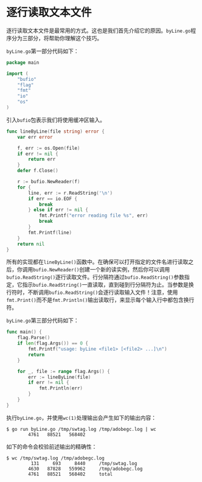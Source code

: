 # **逐行读取文本文件**

逐行读取文本文件是最常用的方式。这也是我们首先介绍它的原因。`byLine.go`程序分为三部分，将帮助你理解这个技巧。

`byLine.go`第一部分代码如下：

```go
package main

import (
	"bufio"
	"flag"
	"fmt"
	"io"
	"os"
)
```

引入`bufio`包表示我们将使用缓冲区输入。

```go
func lineByLine(file string) error {
	var err error

	f, err := os.Open(file)
	if err != nil {
		return err
	}
	defer f.Close()

	r := bufio.NewReader(f)
	for {
		line, err := r.ReadString('\n')
		if err == io.EOF {
			break
		} else if err != nil {
			fmt.Printf("error reading file %s", err)
			break
		}
		fmt.Printf(line)
	}
	return nil
}
```

所有的实现都在`lineByLine()`函数中。在确保可以打开指定的文件名进行读取之后，你调用`bufio.NewReader()`创建一个新的读实例，然后你可以调用`bufio.ReadString()`逐行读取文件。行分隔符通过`bufio.ReadString()`参数指定，它指示`bufio.ReadString()`一直读取，直到碰到行分隔符为止。当参数是换行符时，不断调用`bufio.ReadString()`会逐行读取输入文件！注意，使用`fmt.Print()`而不是`fmt.Println()`输出读取行，来显示每个输入行中都包含换行符。

`byLine.go`第三部分代码如下：

```go
func main() {
	flag.Parse()
	if len(flag.Args()) == 0 {
		fmt.Printf("usage: byLine <file1> [<file2> ...]\n")
		return
	}

	for _, file := range flag.Args() {
		err := lineByLine(file)
		if err != nil {
			fmt.Println(err)
		}
	}
}
```

执行`byLine.go`，并使用`wc(1)`处理输出会产生如下的输出内容：

```shell
$ go run byLine.go /tmp/swtag.log /tmp/adobegc.log | wc
        4761   88521   568402 
```

如下的命令会校验前述输出的精确性：

```shell
$ wc /tmp/swtag.log /tmp/adobegc.log
         131     693     8440     /tmp/swtag.log
        4630   87828   559962     /tmp/adobegc.log
        4761   88521   568402     total
```

